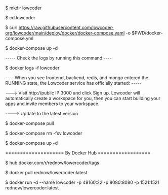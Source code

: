 $ mkdir lowcoder

$ cd lowcoder

$ curl https://raw.githubusercontent.com/lowcoder-org/lowcoder/main/deploy/docker/docker-compose.yaml -o $PWD/docker-compose.yml

$ docker-compose up -d

----- Check the logs by running this command:---- 

$ docker logs -f lowcoder

---- When you see frontend, backend, redis, and mongo entered the RUNNING state, the Lowcoder service has officially started: -----

---> Visit http://public IP:3000 and click Sign up. 
Lowcoder will automatically create a workspace for you, then you can start building your apps and invite members to your workspace.

----> Update to the latest version

$ docker-compose pull

$ docker-compose rm -fsv lowcoder

$ docker-compose up -d

==================== By Docker Hub ==================

$ hub.docker.com/r/rednow/lowercoder/tags

$ docker pull rednow/lowercoder:latest

$ docker run -d --name lowcoder -p 49160:22 -p 8080:8080 -p 1521:1521 rednow/lowercoder:latest



